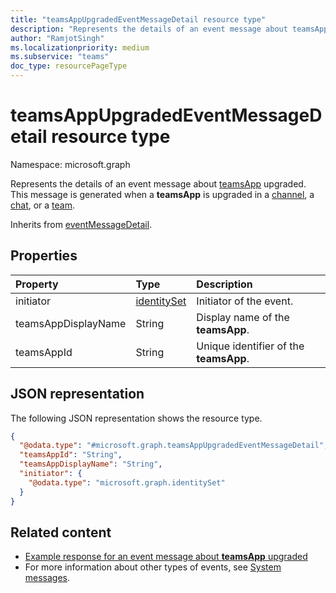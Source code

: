 ```yaml
---
title: "teamsAppUpgradedEventMessageDetail resource type"
description: "Represents the details of an event message about teamsApp upgraded."
author: "RamjotSingh"
ms.localizationpriority: medium
ms.subservice: "teams"
doc_type: resourcePageType
---
```


# teamsAppUpgradedEventMessageDetail resource type

Namespace: microsoft.graph

Represents the details of an event message about [teamsApp](../resources/teamsApp.md) upgraded.
This message is generated when a **teamsApp** is upgraded in a [channel](../resources/channel.md), a [chat](../resources/chat.md), or a [team](../resources/team.md).


Inherits from [eventMessageDetail](../resources/eventmessagedetail.md).

## Properties
|Property|Type|Description|
|:---|:---|:---|
|initiator|[identitySet](../resources/identityset.md)|Initiator of the event.|
|teamsAppDisplayName|String|Display name of the **teamsApp**.|
|teamsAppId|String|Unique identifier of the **teamsApp**.|

## JSON representation
The following JSON representation shows the resource type.
<!-- {
  "blockType": "resource",
  "@odata.type": "microsoft.graph.teamsAppUpgradedEventMessageDetail",
  "baseType": "microsoft.graph.eventMessageDetail"
}
-->
``` json
{
  "@odata.type": "#microsoft.graph.teamsAppUpgradedEventMessageDetail",
  "teamsAppId": "String",
  "teamsAppDisplayName": "String",
  "initiator": {
    "@odata.type": "microsoft.graph.identitySet"
  }
}
```


## Related content
- [Example response for an event message about **teamsApp** upgraded](/graph/system-messages/#teams-app-upgraded)
- For more information about other types of events, see [System messages](/graph/system-messages).
